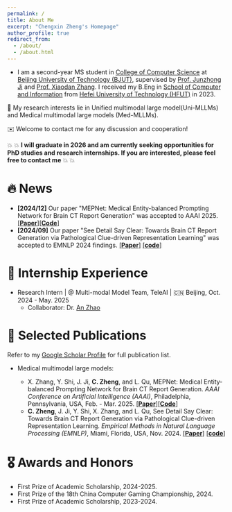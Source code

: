 ```yaml
---
permalink: /
title: About Me
excerpt: "Chengxin Zheng's Homepage"
author_profile: true
redirect_from: 
  - /about/
  - /about.html
---
```


- I am a second-year MS student in [College of Computer Science](https://cs.bjut.edu.cn/) at [Beijing University of Technology (BJUT)](https://english.bjut.edu.cn/), supervised by [Prof. Junzhong Ji](https://english.bjut.edu.cn/info/1332/4973.htm) and [Prof. Xiaodan Zhang](https://zhangxiaodan-bjut.github.io/). I received my B.Eng in [School of Computer and Information](https://ci.hfut.edu.cn/) from [Hefei University of Technology (HFUT)](https://www.hfut.edu.cn/) in 2023.

📌 My research interests lie in Unified multimodal large model(Uni-MLLMs) and Medical multimodal large models (Med-MLLMs).

✉️ Welcome to contact me for any discussion and cooperation!

💥 💥 **I will graduate in 2026 and am currently seeking opportunities for PhD studies and research internships.  If you are interested, please feel free to contact me** 💥 💥


# 🔥 News
- **[2024/12]** Our paper "MEPNet: Medical Entity-balanced Prompting Network for Brain CT Report Generation" was accepted to AAAI 2025. [[**Paper**]](https://arxiv.org/abs/2503.17784)[[**Code**]](https://github.com/YanzhaoShi/MEPNet)
- **[2024/09]** Our paper "See Detail Say Clear: Towards Brain CT Report Generation via Pathological Clue-driven Representation Learning" was accepted to EMNLP 2024 findings. [[**Paper**]](https://arxiv.org/abs/2409.19676) [[**code**]](https://github.com/Chauncey-Jheng/PCRL-MRG)

# 🏢 Internship Experience
- Research Intern | @ Multi-modal Model Team, TeleAI | 🇨🇳 Beijing, Oct. 2024 - May. 2025
  - Collaborator: Dr. [An Zhao](https://satsuma.cs.ucl.ac.uk/author/an-zhao/)

# 📝 Selected Publications

Refer to my [Google Scholar Profile](https://scholar.google.com/citations?user=A0sJMfUAAAAJ) for full publication list.
- Medical multimodal large models:

  - X. Zhang, Y. Shi, J. Ji, **C. Zheng**, and L. Qu, MEPNet: Medical Entity-balanced Prompting Network for Brain CT Report Generation. *AAAI Conference on Artificial Intelligence (AAAI)*, Philadelphia, Pennsylvania, USA, Feb. - Mar. 2025. [[**Paper**]](https://arxiv.org/abs/2503.17784)[[**Code**]](https://github.com/YanzhaoShi/MEPNet)
  - **C. Zheng**, J. Ji, Y. Shi, X. Zhang, and L. Qu, See Detail Say Clear: Towards Brain CT Report Generation via Pathological Clue-driven Representation Learning. *Empirical Methods in Natural Language Processing (EMNLP)*, Miami, Florida, USA, Nov. 2024. [[**Paper**]](https://arxiv.org/abs/2409.19676) [[**code**]](https://github.com/Chauncey-Jheng/PCRL-MRG)

# 🎖 Awards and Honors 
- First Prize of Academic Scholarship, 2024-2025.
- First Prize of the 18th China Computer Gaming Championship, 2024.
- First Prize of Academic Scholarship, 2023-2024.